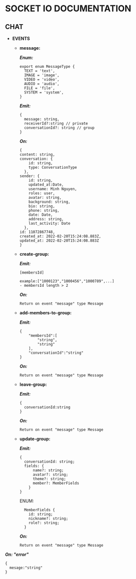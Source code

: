 # SOCKET IO DOCUMENTATION

## CHAT

- **EVENTS**

  - **message:**

    **_Enum:_**

    ```
    export enum MessageType {
      TEXT = 'text',
      IMAGE = 'image',
      VIDEO = 'video',
      AUDIO = 'audio',
      FILE = 'file',
      SYSTEM = 'system',
    }
    ```

    **_Emit:_**

    ```
    {
      message: string,
      receiverId?:string // private
      conversationId?: string // group
    }
    ```

    **_On:_**

    ```
    {
    content: string,
    conversation: {
        id: string,
        type: ConversationType
      },
    sender: {
        id: string,
        updated_at:Date,
        username: Minh Nguyen,
        roles: user,
        avatar: string,
        background: string,
        bio: string,
        phone: string,
        date: Date,
        address: string,
        last_activity: Date
      },
    id: 11072867748,
    created_at: 2022-02-20T15:24:08.883Z,
    updated_at: 2022-02-20T15:24:08.883Z
    }
    ```

  - **create-group:**

    **_Emit:_**

    ```
    [membersId]

    example:["1000123","1000456","1000789",...]
    - membersId length > 2
    ```

    **_On:_**

    ```
    Return on event "message" type Message
    ```

  - **add-members-to-group:**

    **_Emit:_**

    ```
    {
        "membersId":[
            "string",
            "string"
        ],
        "conversationId":"string"
    }
    ```

    **_On:_**

    ```
    Return on event "message" type Message
    ```

  - **leave-group:**

    **_Emit:_**

    ```
    {
      conversationId:string
    }
    ```

    **_On:_**

    ```
    Return on event "message" type Message
    ```

  - **update-group:**

    **_Emit:_**

    ```
    {
      conversationId: string;
      fields: {
          name?: string;
          avatar?: string;
          theme?: string;
          member?: MemberFields
        }
    }
    ```

    ENUM:

    ```
      MemberFields {
        id: string;
        nickname?: string;
        role?: string;
      }
    ```

    **_On:_**

    ```
    Return on event "message" type Message
    ```

**_On: "error"_**

```
{
  mesage:"string"
}
```
